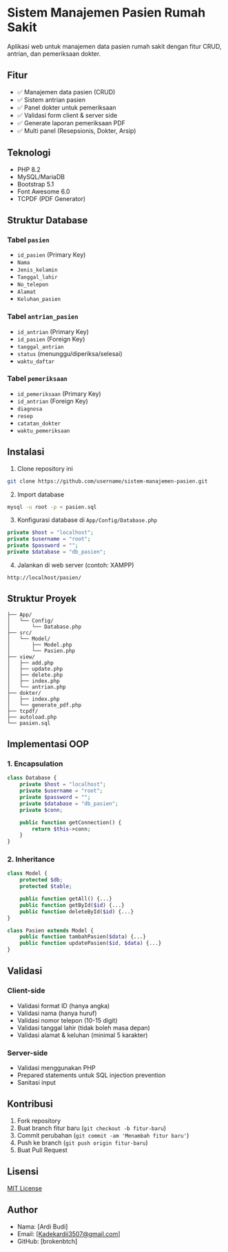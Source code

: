 # Sistem Manajemen Pasien Rumah Sakit

Aplikasi web untuk manajemen data pasien rumah sakit dengan fitur CRUD, antrian, dan pemeriksaan dokter.

## Fitur

- ✅ Manajemen data pasien (CRUD)
- ✅ Sistem antrian pasien
- ✅ Panel dokter untuk pemeriksaan
- ✅ Validasi form client & server side
- ✅ Generate laporan pemeriksaan PDF
- ✅ Multi panel (Resepsionis, Dokter, Arsip)

## Teknologi

- PHP 8.2
- MySQL/MariaDB
- Bootstrap 5.1
- Font Awesome 6.0
- TCPDF (PDF Generator)

## Struktur Database

### Tabel `pasien`
- `id_pasien` (Primary Key)
- `Nama`
- `Jenis_kelamin`
- `Tanggal_lahir`
- `No_telepon`
- `Alamat`
- `Keluhan_pasien`

### Tabel `antrian_pasien`
- `id_antrian` (Primary Key)
- `id_pasien` (Foreign Key)
- `tanggal_antrian`
- `status` (menunggu/diperiksa/selesai)
- `waktu_daftar`

### Tabel `pemeriksaan`
- `id_pemeriksaan` (Primary Key)
- `id_antrian` (Foreign Key)
- `diagnosa`
- `resep`
- `catatan_dokter`
- `waktu_pemeriksaan`

## Instalasi

1. Clone repository ini
```bash
git clone https://github.com/username/sistem-manajemen-pasien.git
```

2. Import database
```bash
mysql -u root -p < pasien.sql
```

3. Konfigurasi database di `App/Config/Database.php`
```php
private $host = "localhost";
private $username = "root";
private $password = "";
private $database = "db_pasien";
```

4. Jalankan di web server (contoh: XAMPP)
```
http://localhost/pasien/
```

## Struktur Proyek

```
├── App/
│   └── Config/
│       └── Database.php
├── src/
│   └── Model/
│       ├── Model.php
│       └── Pasien.php
├── view/
│   ├── add.php
│   ├── update.php
│   ├── delete.php
│   ├── index.php
│   └── antrian.php
├── dokter/
│   ├── index.php
│   └── generate_pdf.php
├── tcpdf/
├── autoload.php
└── pasien.sql
```

## Implementasi OOP

### 1. Encapsulation
```php
class Database {
    private $host = "localhost";
    private $username = "root";
    private $password = "";
    private $database = "db_pasien";
    private $conn;

    public function getConnection() {
        return $this->conn;
    }
}
```

### 2. Inheritance
```php
class Model {
    protected $db;
    protected $table;

    public function getAll() {...}
    public function getById($id) {...}
    public function deleteById($id) {...}
}

class Pasien extends Model {
    public function tambahPasien($data) {...}
    public function updatePasien($id, $data) {...}
}
```

## Validasi

### Client-side
- Validasi format ID (hanya angka)
- Validasi nama (hanya huruf)
- Validasi nomor telepon (10-15 digit)
- Validasi tanggal lahir (tidak boleh masa depan)
- Validasi alamat & keluhan (minimal 5 karakter)

### Server-side
- Validasi menggunakan PHP
- Prepared statements untuk SQL injection prevention
- Sanitasi input

## Kontribusi

1. Fork repository
2. Buat branch fitur baru (`git checkout -b fitur-baru`)
3. Commit perubahan (`git commit -am 'Menambah fitur baru'`)
4. Push ke branch (`git push origin fitur-baru`)
5. Buat Pull Request

## Lisensi

[MIT License](LICENSE)

## Author

- Nama: [Ardi Budi]
- Email: [Kadekardii3507@gmail.com]
- GitHub: [brokenbtch] 
